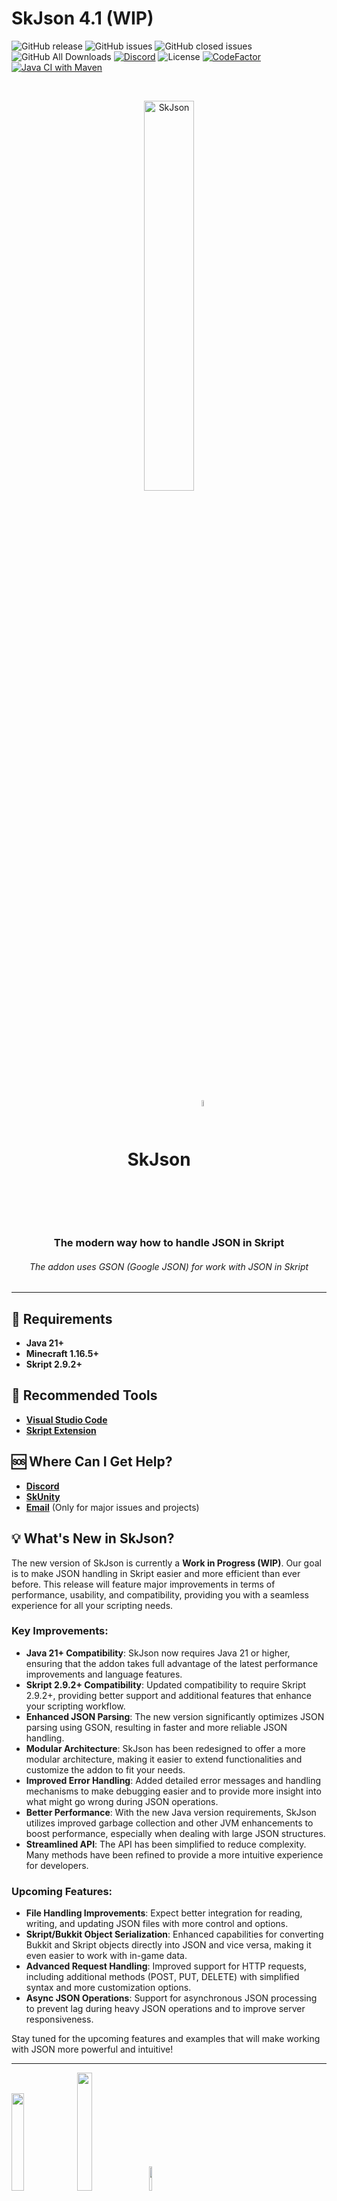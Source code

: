 # SkJson 4.1 (WIP)

![GitHub release](https://img.shields.io/github/release/SkJsonTeam/skJson?style=for-the-badge)
![GitHub issues](https://img.shields.io/github/issues-raw/SkJsonTeam/skJson?style=for-the-badge)
![GitHub closed issues](https://img.shields.io/github/issues-closed-raw/SkJsonTeam/skJson.svg?style=for-the-badge)
![GitHub All Downloads](https://img.shields.io/github/downloads/SkJsonTeam/skJson/total?style=for-the-badge)
[![Discord](https://img.shields.io/discord/425192525091831808.svg?style=for-the-badge)](https://discord.gg/dsZq5Cs9fd)
![License](https://img.shields.io/github/license/SkJsonTeam/skJson?style=for-the-badge)
[![CodeFactor](https://www.codefactor.io/repository/github/cooffeerequired/skjson/badge)](https://www.codefactor.io/repository/github/cooffeerequired/skjson)
[![Java CI with Maven](https://github.com/SkJsonTeam/skJson/actions/workflows/maven.yml/badge.svg?branch=main)](https://github.com/SkJsonTeam/skJson/actions/workflows/maven.yml)

<br />

[//]: # (<- Header ->)
<p align="center" style="align: center; text-align: center">
<img align="center" alt="SkJson" width="40%" src="https://i.ibb.co/DrTZJGP/banner-with-info.png">
</p>
<h1 align="center">SkJson <img align="center" style="border-radius: 20px;" alt="SkJson" width="5%" src="https://i.ibb.co/zV3Pxht/New-Project-4.png"></h1>

<h3 align="center">The modern way how to handle JSON in Skript</h3>
<h6 align="center">The addon uses GSON (Google JSON) for work with JSON in Skript</h6>
<hr>

## 📑 Requirements

* **Java 21+**
* **Minecraft 1.16.5+**
* **Skript 2.9.2+**

## 🔑 Recommended Tools

* **[Visual Studio Code](https://code.visualstudio.com/download)**
* **[Skript Extension](https://marketplace.visualstudio.com/items?itemName=JohnHeikens.skript)**

## 🆘 Where Can I Get Help?

* **[Discord](https://discord.gg/dsZq5Cs9fd)**
* **[SkUnity](https://skunity.com/)**
* **[Email](mailto:nextikczcz@gmail.com)** (Only for major issues and projects)

## 💡 What's New in SkJson?

The new version of SkJson is currently a **Work in Progress (WIP)**. Our goal is to make JSON handling in Skript easier and more efficient than ever before. This release will feature major improvements in terms of performance, usability, and compatibility, providing you with a seamless experience for all your scripting needs.

### Key Improvements:

- **Java 21+ Compatibility**: SkJson now requires Java 21 or higher, ensuring that the addon takes full advantage of the latest performance improvements and language features.
- **Skript 2.9.2+ Compatibility**: Updated compatibility to require Skript 2.9.2+, providing better support and additional features that enhance your scripting workflow.
- **Enhanced JSON Parsing**: The new version significantly optimizes JSON parsing using GSON, resulting in faster and more reliable JSON handling.
- **Modular Architecture**: SkJson has been redesigned to offer a more modular architecture, making it easier to extend functionalities and customize the addon to fit your needs.
- **Improved Error Handling**: Added detailed error messages and handling mechanisms to make debugging easier and to provide more insight into what might go wrong during JSON operations.
- **Better Performance**: With the new Java version requirements, SkJson utilizes improved garbage collection and other JVM enhancements to boost performance, especially when dealing with large JSON structures.
- **Streamlined API**: The API has been simplified to reduce complexity. Many methods have been refined to provide a more intuitive experience for developers.

### Upcoming Features:

- **File Handling Improvements**: Expect better integration for reading, writing, and updating JSON files with more control and options.
- **Skript/Bukkit Object Serialization**: Enhanced capabilities for converting Bukkit and Skript objects directly into JSON and vice versa, making it even easier to work with in-game data.
- **Advanced Request Handling**: Improved support for HTTP requests, including additional methods (POST, PUT, DELETE) with simplified syntax and more customization options.
- **Async JSON Operations**: Support for asynchronous JSON processing to prevent lag during heavy JSON operations and to improve server responsiveness.

Stay tuned for the upcoming features and examples that will make working with JSON more powerful and intuitive!

<hr>

[<img style="width: 20%" src="https://skripthub.net/static/addon/ViewTheDocsButton.png">](https://skripthub.net/docs/?addon=skJson)
[<img style="width: 22%" src="https://skunity.com/branding/buttons/get_on_docs_4.png">](https://docs.skunity.com/syntax/search/addon:skjson)
[<img style="width: 10%" src="https://static.spigotmc.org/img/spigot.png">](https://www.spigotmc.org/resources/skjson.106019/)
